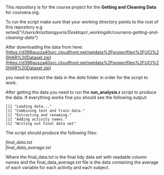 This repository is for the course project for the **Getting and Cleaning Data** for coursera.org. 

To run the script make sure that your working directory points to the root of this repository e.g *setwd("/Users/krisztiangyuris/Desktop/r_workingdir/coursera-getting-and-cleaning-data")*

After downloading the data from here: 
[https://d396qusza40orc.cloudfront.net/getdata%2Fprojectfiles%2FUCI%20HAR%20Dataset.zip](https://d396qusza40orc.cloudfront.net/getdata%2Fprojectfiles%2FUCI%20HAR%20Dataset.zip)

you need to extract the data in the *data* folder in order for the script to work. 

After getting the data you need to run the **run_analysis.r** script to produce the data. If everything works fine you should see the following output: 

    [1] "Loading data..."
    [1] "Combining test and train data."
    [1] "Extracting and renaming."
    [1] "Adding activity names."
    [1] "Writing out final data set"

The script should produce the following files: 

*final_data.txt*  
*final_data_average.txt* 

Where the final_data.txt is the final tidy data set with readable column names and the final_data_average.txt file is the data containing the average of each variable for each activity and each subject. 